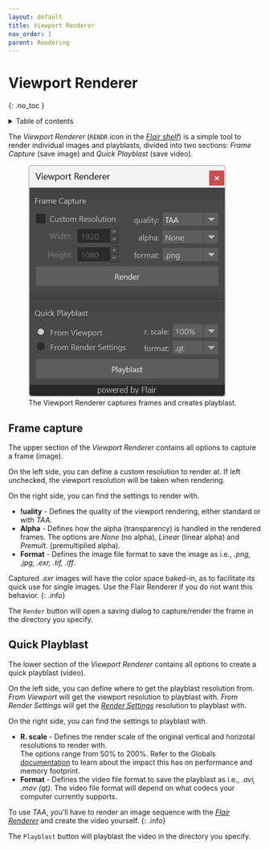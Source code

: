 ```yaml
---
layout: default
title: Viewport Renderer
nav_order: 1
parent: Rendering
---
```


# Viewport Renderer
{: .no_toc }

<details close markdown="block">
  <summary>
    Table of contents
  </summary>
  {: .text-delta }
1. TOC
{:toc}
</details>

The _Viewport Renderer_ (`RENDR` icon in the [_Flair shelf_](/flair/getting-started/flair-shelf/))  is a simple tool to render individual images and playblasts, divided into two sections: _Frame Capture_ (save image) and _Quick Playblast_ (save video).

<figure class="aio-ui aio-window">
	<img src="/media/rendering/rendr.png" alt="Viewport Renderer">
	<figcaption>The Viewport Renderer captures frames and creates playblast.</figcaption>
</figure>

## Frame capture
The upper section of the _Viewport Renderer_ contains all options to capture a frame (image).

On the left side, you can define a custom resolution to render at. If left unchecked, the viewport resolution will be taken when rendering.

On the right side, you can find the settings to render with.
* **!uality** - Defines the quality of the viewport rendering, either standard or with _TAA_.
* **Alpha** - Defines how the alpha (transparency) is handled in the rendered frames. The options are _None_ (no alpha), _Linear_ (linear alpha) and _Premult._ (premultiplied alpha).
* **Format** - Defines the image file format to save the image as i.e., _.png, .jpg, .exr, .tif, .iff_.

Captured _.exr_ images will have the color space baked-in, as to facilitate its quick use for single images. Use the Flair Renderer if you do not want this behavior.
{: .info}

The `Render` button will open a saving dialog to capture/render the frame in the directory you specify.

## Quick Playblast
The lower section of the _Viewport Renderer_ contains all options to create a quick playblast (video).

On the left side, you can define where to get the playblast resolution from. _From Viewport_ will get the viewport resolution to playblast with. _From Render Settings_ will get the [_Render Settings_](https://help.autodesk.com/view/MAYAUL/2024/ENU/?guid=GUID-59DFB8B7-776B-4243-B404-A3D602FF8CFD) resolution to playblast with.  

On the right side, you can find the settings to playblast with.
* **R. scale** - Defines the render scale of the original vertical and horizotal resolutions to render with.  
The options range from 50% to 200%. Refer to the Globals [documentation](/flair/getting-started/globals/#render-scale) to learn about the impact this has on performance and memory footprint.  
* **Format** - Defines the video file format to save the playblast as i.e., _.avi, .mov (qt)_. The video file format will depend on what codecs your computer currently supports.

To use _TAA_, you'll have to render an image sequence with the [_Flair Renderer_](/flair/rendering/sequence/) and create the video yourself.
{: .info}

The `Playblast` button will playblast the video in the directory you specify.
